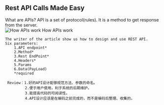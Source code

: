 ## Rest API Calls Made Easy
What are APIs?
API is a set of protocol(rules). It is a method to get response from the server.<br>
![How APIs work](https://cdn-images-1.medium.com/max/2000/1*5xCTnv1iKyFSaF8iKU_ltw.png)
How APIs work
```
The writer of the article show us how to design and use REST API.
Six parameters:
    1.API endpoint*
    2.Method*
    3.Rest EndPoint*
    4.Headers*
    5.Params
    6.Data(PayLoad)
    *required
    
 Review：1.好的API设计能够规范方法、参数的命名。
         2.便于用户使用，利于系统的后期维护。
         3.能提高代码的可阅读性。
         4.API设计应该是在编码之前完成的，而不是编码后整理、收集的。   
```



